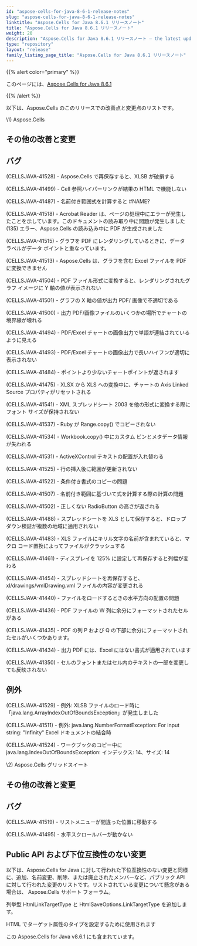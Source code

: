 ```yaml
---
id: "aspose-cells-for-java-8-6-1-release-notes"
slug: "aspose-cells-for-java-8-6-1-release-notes"
linktitle: "Aspose.Cells for Java 8.6.1 リリースノート"
title: "Aspose.Cells for Java 8.6.1 リリースノート"
weight: 20
description: "Aspose.Cells for Java 8.6.1 リリースノート – the latest updates and fixes."
type: "repository"
layout: "release"
family_listing_page_title: "Aspose.Cells for Java 8.6.1 リリースノート"
---
```

{{% alert color="primary" %}} 

このページには、[Aspose.Cells for Java 8.6.1](https://releases.aspose.com/cells/java/new-releases/aspose.cells-for-java-8.6.1/)

{{% /alert %}} 

以下は、Aspose.Cells のこのリリースでの改善点と変更点のリストです。



\1) Aspose.Cells 


## **その他の改善と変更**

## **バグ**


(CELLSJAVA-41528) - Aspose.Cells で再保存すると、XLSB が破損する

(CELLSJAVA-41499) - Cell 参照ハイパーリンクが結果の HTML で機能しない

(CELLSJAVA-41487) - 名前付き範囲式を計算すると #NAME?

 (CELLSJAVA-41518) - Acrobat Reader は、ページの処理中にエラーが発生したことを示しています。このドキュメントの読み取り中に問題が発生しました (135) エラー、Aspose.Cells の読み込み中に PDF が生成されました

(CELLSJAVA-41515) - グラフを PDF にレンダリングしているときに、データ ラベルがデータ ポイントと重なっています。

 (CELLSJAVA-41513) - Aspose.Cells は、グラフを含む Excel ファイルを PDF に変換できません

(CELLSJAVA-41504) - PDF ファイル形式に変換すると、レンダリングされたグラフ イメージに Y 軸の値が表示されない

(CELLSJAVA-41501) - グラフの X 軸の値が出力 PDF/ 画像で不適切である

(CELLSJAVA-41500) - 出力 PDF/画像ファイルのいくつかの場所でチャートの境界線が壊れる

(CELLSJAVA-41494) - PDF/Excel チャートの画像出力で単語が連結されているように見える

(CELLSJAVA-41493) - PDF/Excel チャートの画像出力で長いハイフンが適切に表示されない

(CELLSJAVA-41484) - ポイントより少ないチャートポイントが返されます

(CELLSJAVA-41475) - XLSX から XLS への変換中に、チャートの Axis Linked Source プロパティがリセットされる

(CELLSJAVA-41541) - XML スプレッドシート 2003 を他の形式に変換する際にフォント サイズが保持されない

(CELLSJAVA-41537) - Ruby が Range.copy() でコピーされない

(CELLSJAVA-41534) - Workbook.copy() 中にカスタム ビンとメタデータ情報が失われる

(CELLSJAVA-41531) - ActiveXControl テキストの配置が入れ替わる

(CELLSJAVA-41525) - 行の挿入後に範囲が更新されない

(CELLSJAVA-41522) - 条件付き書式のコピーの問題

(CELLSJAVA-41507) - 名前付き範囲に基づいて式を計算する際の計算の問題

(CELLSJAVA-41502) - 正しくない RadioButton の高さが返される

(CELLSJAVA-41488) - スプレッドシートを XLS として保存すると、ドロップダウン検証が複数の地域に適用されない

(CELLSJAVA-41483) - XLS ファイルにキリル文字の名前が含まれていると、マクロ コード置換によってファイルがクラッシュする

(CELLSJAVA-41461) - ディスプレイを 125% に設定して再保存すると列幅が変わる

(CELLSJAVA-41454) - スプレッドシートを再保存すると、xl/drawings/vmlDrawing.vml ファイルの内容が変更される

(CELLSJAVA-41440) - ファイルをロードするときの水平方向の配置の問題

(CELLSJAVA-41436) - PDF ファイルの W 列に余分にフォーマットされたセルがある

(CELLSJAVA-41435) - PDF の列 P および Q の下部に余分にフォーマットされたセルがいくつかあります。

 (CELLSJAVA-41434) - 出力 PDF には、Excel にはない書式が適用されています

(CELLSJAVA-41350) - セルのフォントまたはセル内のテキストの一部を変更しても反映されない


## **例外**


(CELLSJAVA-41529) - 例外: XLSB ファイルのロード時に「java.lang.ArrayIndexOutOfBoundsException」が発生しました

(CELLSJAVA-41511) - 例外: java.lang.NumberFormatException: For input string: "Infinity" Excel ドキュメントの結合時

(CELLSJAVA-41524) - ワークブックのコピー中に java.lang.IndexOutOfBoundsException: インデックス: 14、サイズ: 14



 \2) Aspose.Cells グリッドスイート


## **その他の改善と変更**

## **バグ**


(CELLSJAVA-41519) - リストメニューが間違った位置に移動する

(CELLSJAVA-41495) - 水平スクロールバーが動かない


## **Public API および下位互換性のない変更**


以下は、Aspose.Cells for Java に対して行われた下位互換性のない変更と同様に、追加、名前変更、削除、または廃止されたメンバーなど、パブリック API に対して行われた変更のリストです。リストされている変更について懸念がある場合は、 Aspose.Cells サポート フォーラム。



列挙型 HtmlLinkTargetType と HtmlSaveOptions.LinkTargetType を追加します。

 HTML でターゲット属性のタイプを設定するために使用されます

この Aspose.Cells for Java v8.6.1 にも含まれています。
